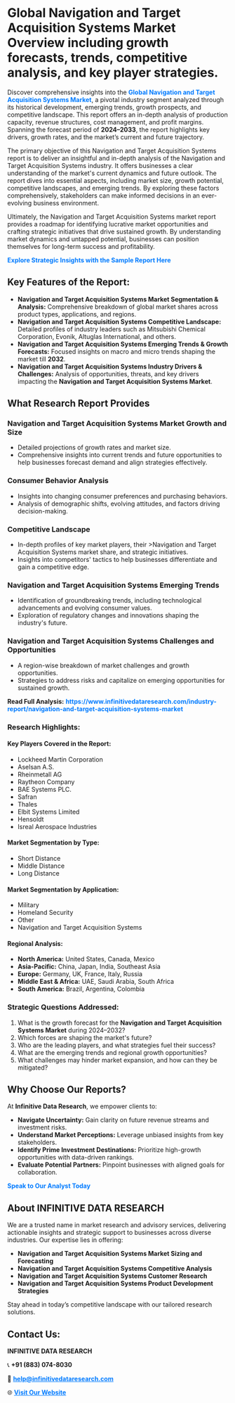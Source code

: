 <h1>Global Navigation and Target Acquisition Systems Market Overview including growth forecasts, trends, competitive analysis, and key player strategies.</h1>
<p>
Discover comprehensive insights into the 
<a href="https://www.infinitivedataresearch.com/industry-report/navigation-and-target-acquisition-systems-market" rel="dofollow" style="color: #007BFF; text-decoration: none;"><strong>Global Navigation and Target Acquisition Systems Market</strong></a>, a pivotal industry segment analyzed through its historical development, emerging trends, growth prospects, and competitive landscape. This report offers an in-depth analysis of production capacity, revenue structures, cost management, and profit margins. Spanning the forecast period of <strong>2024–2033</strong>, the report highlights key drivers, growth rates, and the market’s current and future trajectory.
</p>
<p>
The primary objective of this Navigation and Target Acquisition Systems report is to deliver an insightful and in-depth analysis of the Navigation and Target Acquisition Systems industry. It offers businesses a clear understanding of the market's current dynamics and future outlook. The report dives into essential aspects, including market size, growth potential, competitive landscapes, and emerging trends. By exploring these factors comprehensively, stakeholders can make informed decisions in an ever-evolving business environment.
</p>
<p>
Ultimately, the Navigation and Target Acquisition Systems market report provides a roadmap for identifying lucrative market opportunities and crafting strategic initiatives that drive sustained growth. By understanding market dynamics and untapped potential, businesses can position themselves for long-term success and profitability.
</p>
<p>
<a href="https://www.infinitivedataresearch.com/request-sample/reportId=111781" style="color: #007BFF; text-decoration: none;"><strong>Explore Strategic Insights with the Sample Report Here</strong></a>
</p>

<h2>Key Features of the Report:</h2>
<ul>
<li><strong>Navigation and Target Acquisition Systems Market Segmentation & Analysis:</strong> Comprehensive breakdown of global market shares across product types, applications, and regions.</li>
<li><strong>Navigation and Target Acquisition Systems Competitive Landscape:</strong> Detailed profiles of industry leaders such as Mitsubishi Chemical Corporation, Evonik, Altuglas International, and others.</li>
<li><strong>Navigation and Target Acquisition Systems Emerging Trends & Growth Forecasts:</strong> Focused insights on macro and micro trends shaping the market till <strong>2032</strong>.</li>
<li><strong>Navigation and Target Acquisition Systems Industry Drivers & Challenges:</strong> Analysis of opportunities, threats, and key drivers impacting the <strong>Navigation and Target Acquisition Systems Market</strong>.</li>
</ul>

<h2>What Research Report Provides</h2>
<h3>Navigation and Target Acquisition Systems Market Growth and Size</h3>
<ul>
<li>Detailed projections of growth rates and market size.</li>
<li>Comprehensive insights into current trends and future opportunities to help businesses forecast demand and align strategies effectively.</li>
</ul>

<h3>Consumer Behavior Analysis</h3>
<ul>
<li>Insights into changing consumer preferences and purchasing behaviors.</li>
<li>Analysis of demographic shifts, evolving attitudes, and factors driving decision-making.</li>
</ul>

<h3>Competitive Landscape</h3>
<ul>
<li>In-depth profiles of key market players, their >Navigation and Target Acquisition Systems market share, and strategic initiatives.</li>
<li>Insights into competitors' tactics to help businesses differentiate and gain a competitive edge.</li>
</ul>

<h3>Navigation and Target Acquisition Systems Emerging Trends</h3>
<ul>
<li>Identification of groundbreaking trends, including technological advancements and evolving consumer values.</li>
<li>Exploration of regulatory changes and innovations shaping the industry's future.</li>
</ul>

<h3>Navigation and Target Acquisition Systems Challenges and Opportunities</h3>
<ul>
<li>A region-wise breakdown of market challenges and growth opportunities.</li>
<li>Strategies to address risks and capitalize on emerging opportunities for sustained growth.</li>
</ul>
<p><strong>Read Full Analysis:</strong> <a href="https://www.infinitivedataresearch.com/industry-report/navigation-and-target-acquisition-systems-market" rel="dofollow" style="color: #007BFF; text-decoration: none;"><strong>https://www.infinitivedataresearch.com/industry-report/navigation-and-target-acquisition-systems-market</strong></a></p>
<h3>Research Highlights:</h3>
<h4>Key Players Covered in the Report:</h4>
<ul><li>Lockheed Martin Corporation</li><li>Aselsan A.S.</li><li>Rheinmetall AG</li><li>Raytheon Company</li><li>BAE Systems PLC.</li><li>Safran</li><li>Thales</li><li>Elbit Systems Limited</li><li>Hensoldt</li><li>Isreal Aerospace Industries</li></ul>
<h4>Market Segmentation by Type:</h4>
<ul><li>Short Distance</li><li>Middle Distance</li><li>Long Distance</li></ul>
<h4>Market Segmentation by Application:</h4>
<ul><li>Military</li><li>Homeland Security</li><li>Other</li><li>Navigation and Target Acquisition Systems</li></ul>

<h4>Regional Analysis:</h4>
<ul>
<li><strong>North America:</strong> United States, Canada, Mexico</li>
<li><strong>Asia-Pacific:</strong> China, Japan, India, Southeast Asia</li>
<li><strong>Europe:</strong> Germany, UK, France, Italy, Russia</li>
<li><strong>Middle East & Africa:</strong> UAE, Saudi Arabia, South Africa</li>
<li><strong>South America:</strong> Brazil, Argentina, Colombia</li>
</ul>

<h3>Strategic Questions Addressed:</h3>
<ol>
<li>What is the growth forecast for the <strong>Navigation and Target Acquisition Systems Market</strong> during 2024–2032?</li>
<li>Which forces are shaping the market's future?</li>
<li>Who are the leading players, and what strategies fuel their success?</li>
<li>What are the emerging trends and regional growth opportunities?</li>
<li>What challenges may hinder market expansion, and how can they be mitigated?</li>
</ol>

<h2>Why Choose Our Reports?</h2>
<p>At <strong>Infinitive Data Research</strong>, we empower clients to:</p>
<ul>
<li><strong>Navigate Uncertainty:</strong> Gain clarity on future revenue streams and investment risks.</li>
<li><strong>Understand Market Perceptions:</strong> Leverage unbiased insights from key stakeholders.</li>
<li><strong>Identify Prime Investment Destinations:</strong> Prioritize high-growth opportunities with data-driven rankings.</li>
<li><strong>Evaluate Potential Partners:</strong> Pinpoint businesses with aligned goals for collaboration.</li>
</ul>
<p><a href="https://www.infinitivedataresearch.com/industry-report/navigation-and-target-acquisition-systems-market" rel="dofollow" style="color: #007BFF; text-decoration: none;"><strong>Speak to Our Analyst Today</strong></a></p>

<h2>About INFINITIVE DATA RESEARCH</h2>
<p>We are a trusted name in market research and advisory services, delivering actionable insights and strategic support to businesses across diverse industries. Our expertise lies in offering:</p>
<ul>
<li><strong>Navigation and Target Acquisition Systems Market Sizing and Forecasting</strong></li>
<li><strong>Navigation and Target Acquisition Systems Competitive Analysis</strong></li>
<li><strong>Navigation and Target Acquisition Systems Customer Research</strong></li>
<li><strong>Navigation and Target Acquisition Systems Product Development Strategies</strong></li>
</ul>
<p>Stay ahead in today’s competitive landscape with our tailored research solutions.</p>

<h2>Contact Us:</h2>
<p><strong>INFINITIVE DATA RESEARCH</strong></p>
<p>📞 <strong>+91 (883) 074-8030</strong></p>
<p>📧 <strong><a href="mailto:help@infinitivedataresearch.com" style="color: #007BFF;">help@infinitivedataresearch.com</a></strong></p>
<p>🌐 <strong><a href="https://www.infinitivedataresearch.com" rel="dofollow" style="color: #007BFF;">Visit Our Website</a></strong></p>